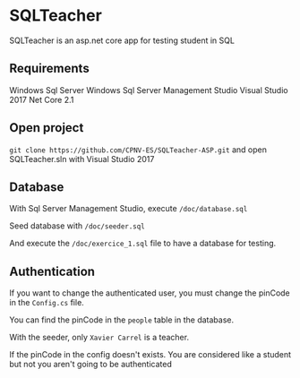 # SQLTeacher

SQLTeacher is an asp.net core app for testing student in SQL

## Requirements

Windows Sql Server
Windows Sql Server Management Studio
Visual Studio 2017
Net Core 2.1

## Open project

`git clone https://github.com/CPNV-ES/SQLTeacher-ASP.git` and open SQLTeacher.sln with Visual Studio 2017

## Database

With Sql Server Management Studio, execute `/doc/database.sql`

Seed database with `/doc/seeder.sql`

And execute the `/doc/exercice_1.sql` file to have a database for testing.

## Authentication

If you want to change the authenticated user, you must change the pinCode in the `Config.cs` file.

You can find the pinCode in the `people` table in the database.

With the seeder, only `Xavier Carrel` is a teacher.

If the pinCode in the config doesn't exists. You are considered like a student but not you aren't going to be authenticated
